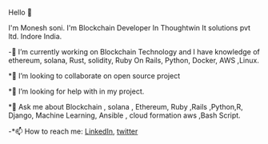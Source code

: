  Hello 👋

I'm Monesh soni. I'm  Blockchain Developer In Thoughtwin It solutions pvt ltd. Indore India.

-🔭 I’m currently working on Blockchain Technology and I have knowledge of  ethereum, solana,  Rust, solidity, Ruby On Rails, Python, Docker, AWS ,Linux. 

*👯 I’m looking to collaborate on open source project

*🤔 I’m looking for help with in my project.

*💬 Ask me about Blockchain , solana , Ethereum, Ruby ,Rails ,Python,R, Django, Machine Learning, Ansible , cloud formation aws ,Bash Script.

-*📫 How to reach me: [LinkedIn](https://www.linkedin.com/in/monesh-soni/), [twitter](https://twitter.com/monesh_soni)
